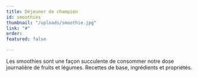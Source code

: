 ```yaml
---
title: Déjeuner de champion
id: smoothies
thumbnail: "/uploads/smoothie.jpg"
link: "#"
order: 
featured: false

---
```

Les smoothies sont une façon succulente de consommer notre dose journalière de fruits et légumes. Recettes de base, ingrédients et propriétés.